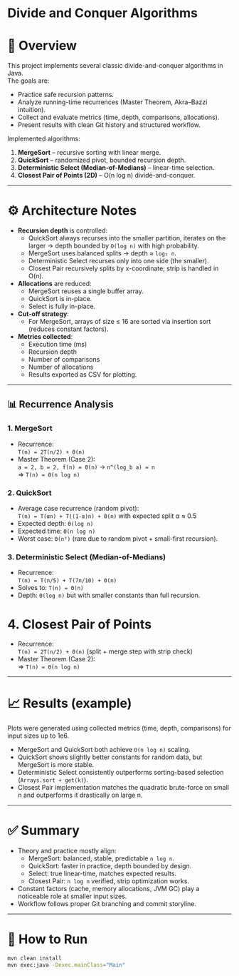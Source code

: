 # Divide and Conquer Algorithms

# 📌 Overview
This project implements several classic divide-and-conquer algorithms in Java.  
The goals are:
- Practice safe recursion patterns.
- Analyze running-time recurrences (Master Theorem, Akra–Bazzi intuition).
- Collect and evaluate metrics (time, depth, comparisons, allocations).
- Present results with clean Git history and structured workflow.

Implemented algorithms:
1. **MergeSort** – recursive sorting with linear merge.
2. **QuickSort** – randomized pivot, bounded recursion depth.
3. **Deterministic Select (Median-of-Medians)** – linear-time selection.
4. **Closest Pair of Points (2D)** – O(n log n) divide-and-conquer.

---

# ⚙️ Architecture Notes
- **Recursion depth** is controlled:
  - QuickSort always recurses into the smaller partition, iterates on the larger → depth bounded by `O(log n)` with high probability.
  - MergeSort uses balanced splits → depth ≈ `log₂ n`.
  - Deterministic Select recurses only into one side (the smaller).
  - Closest Pair recursively splits by x-coordinate; strip is handled in O(n).
- **Allocations** are reduced:
  - MergeSort reuses a single buffer array.
  - QuickSort is in-place.
  - Select is fully in-place.
- **Cut-off strategy**:
  - For MergeSort, arrays of size ≤ 16 are sorted via insertion sort (reduces constant factors).
- **Metrics collected**:
  - Execution time (ms)
  - Recursion depth
  - Number of comparisons
  - Number of allocations
  - Results exported as CSV for plotting.

---

## 📊 Recurrence Analysis

### 1. MergeSort
- Recurrence:  
  `T(n) = 2T(n/2) + Θ(n)`  
- Master Theorem (Case 2):  
  `a = 2, b = 2, f(n) = Θ(n)` → `n^(log_b a) = n`  
  ⇒ `T(n) = Θ(n log n)`

### 2. QuickSort
- Average case recurrence (random pivot):  
  `T(n) = T(αn) + T((1-α)n) + Θ(n)` with expected split α ≈ 0.5  
- Expected depth: `Θ(log n)`  
- Expected time: `Θ(n log n)`  
- Worst case: `Θ(n²)` (rare due to random pivot + small-first recursion).

### 3. Deterministic Select (Median-of-Medians)
- Recurrence:  
  `T(n) = T(n/5) + T(7n/10) + Θ(n)`  
- Solves to: `T(n) = Θ(n)`  
- Depth: `Θ(log n)` but with smaller constants than full recursion.

# 4. Closest Pair of Points
- Recurrence:  
  `T(n) = 2T(n/2) + Θ(n)` (split + merge step with strip check)  
- Master Theorem (Case 2):  
  ⇒ `T(n) = Θ(n log n)`

---

# 📈 Results (example)
Plots were generated using collected metrics (time, depth, comparisons) for input sizes up to 1e6.

- MergeSort and QuickSort both achieve `O(n log n)` scaling.
- QuickSort shows slightly better constants for random data, but MergeSort is more stable.
- Deterministic Select consistently outperforms sorting-based selection (`Arrays.sort + get(k)`).
- Closest Pair implementation matches the quadratic brute-force on small n and outperforms it drastically on large n.



---

# ✅ Summary
- Theory and practice mostly align:
  - MergeSort: balanced, stable, predictable `n log n`.
  - QuickSort: faster in practice, depth bounded by design.
  - Select: true linear-time, matches expected results.
  - Closest Pair: `n log n` verified, strip optimization works.
- Constant factors (cache, memory allocations, JVM GC) play a noticeable role at smaller input sizes.
- Workflow follows proper Git branching and commit storyline.

---

# 🚀 How to Run
```bash
mvn clean install
mvn exec:java -Dexec.mainClass="Main"

